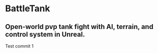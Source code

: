# BattleTank
Open-world pvp tank fight with AI, terrain, and control system in Unreal.
---
Test commit 1
